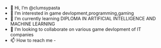 - 👋 Hi, I’m @clumsypasta
- 👀 I’m interested in game devlopment,programming,gaming
- 🌱 I’m currently learning DIPLOMA IN ARTIFICIAL INTELLIGENCE AND MACHINE LEARNING
- 💞️ I’m looking to collaborate on various game devlopment of IT companies
- 📫 How to reach me -

<!---
clumsypasta/clumsypasta is a ✨ special ✨ repository because its `README.md` (this file) appears on your GitHub profile.
You can click the Preview link to take a look at your changes.
--->
